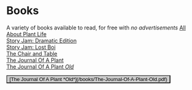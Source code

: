 
<!-- Books -->
# Books
A variety of books available to read, for free with *no advertisements*
[All About Plant Life](./books/All%20About%20Plant%20Life.pdf)<br>
[Story Jam: Dramatic Edition](./books/Story%20Jam_%20The%20Dramatic%20Edition.pdf)<br>
[Story Jam: Lost Boi](/books/Story-Jam-Lost-Boi.pdf)<br>
[The Chair and Table](/books/The%20Chair%20and%20Table.pdf)<br>
[The Journal Of A Plant](/books/The-Journal-Of-A-Plant.pdf)<br>
[The Journal Of A Plant *Old*](/books/The-Journal-Of-A-Plant-Old.pdf)<br>

<button style='background-color: #cccccc'>
    [The Journal Of A Plant *Old*](/books/The-Journal-Of-A-Plant-Old.pdf)<br>
</button>